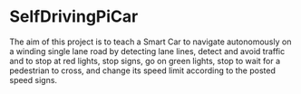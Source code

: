 # SelfDrivingPiCar
The aim of this project is to teach a Smart Car to navigate autonomously on a winding single lane road by detecting lane lines, detect and avoid traffic and to stop at red lights, stop signs, go on green lights, stop to wait for a pedestrian to cross, and change its speed limit according to the posted speed signs.
